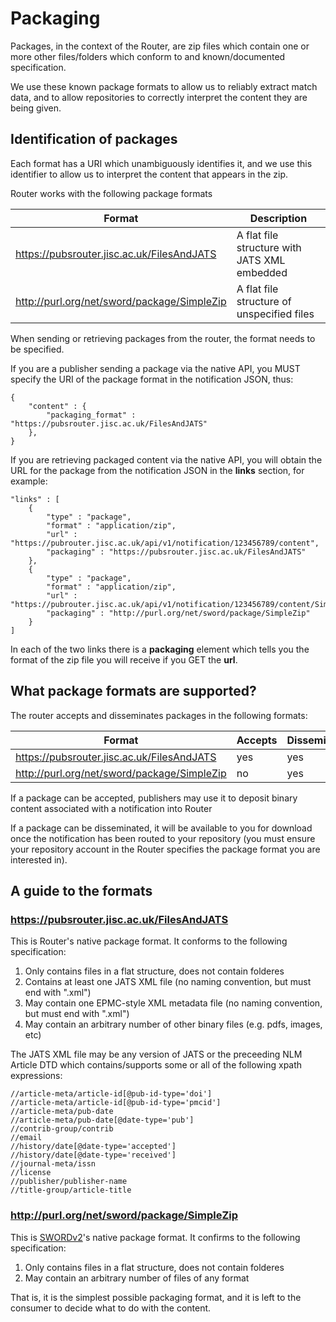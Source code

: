 # Packaging

Packages, in the context of the Router, are zip files which contain one or more other files/folders which conform to 
and known/documented specification.

We use these known package formats to allow us to reliably extract match data, and to allow repositories to correctly
interpret the content they are being given.

## Identification of packages

Each format has a URI which unambiguously identifies it, and we use this identifier to allow us to interpret the content
that appears in the zip.

Router works with the following package formats

| Format | Description |
|--------|-------------|
| https://pubsrouter.jisc.ac.uk/FilesAndJATS | A flat file structure with JATS XML embedded |
| http://purl.org/net/sword/package/SimpleZip | A flat file structure of unspecified files |

When sending or retrieving packages from the router, the format needs to be specified.

If you are a publisher sending a package via the native API, you MUST specify the URI of the package format in the
notification JSON, thus:

    {
        "content" : {
            "packaging_format" : "https://pubsrouter.jisc.ac.uk/FilesAndJATS"
        },
    }

If you are retrieving packaged content via the native API, you will obtain the URL for the package from the notification
JSON in the **links** section, for example:

    "links" : [
        {
            "type" : "package",
            "format" : "application/zip",
            "url" : "https://pubrouter.jisc.ac.uk/api/v1/notification/123456789/content",
            "packaging" : "https://pubsrouter.jisc.ac.uk/FilesAndJATS"
        },
        {
            "type" : "package",
            "format" : "application/zip",
            "url" : "https://pubrouter.jisc.ac.uk/api/v1/notification/123456789/content/SimpleZip",
            "packaging" : "http://purl.org/net/sword/package/SimpleZip"
        }
    ]

In each of the two links there is a **packaging** element which tells you the format of the zip file you will receive
if you GET the **url**.

## What package formats are supported?

The router accepts and disseminates packages in the following formats:

| Format | Accepts | Disseminates |
|--------|---------|--------------|
| https://pubsrouter.jisc.ac.uk/FilesAndJATS | yes | yes |
| http://purl.org/net/sword/package/SimpleZip | no | yes |

If a package can be accepted, publishers may use it to deposit binary content associated with a notification into Router

If a package can be disseminated, it will be available to you for download once the notification has been routed to your
repository (you must ensure your repository account in the Router specifies the package format you are interested in).


## A guide to the formats

### https://pubsrouter.jisc.ac.uk/FilesAndJATS

This is Router's native package format.  It conforms to the following specification:

1. Only contains files in a flat structure, does not contain folderes
2. Contains at least one JATS XML file (no naming convention, but must end with ".xml")
3. May contain one EPMC-style XML metadata file (no naming convention, but must end with ".xml")
4. May contain an arbitrary number of other binary files (e.g. pdfs, images, etc)

The JATS XML file may be any version of JATS or the preceeding NLM Article DTD which contains/supports some or all of the following
xpath expressions:

    //article-meta/article-id[@pub-id-type='doi']
    //article-meta/article-id[@pub-id-type='pmcid']
    //article-meta/pub-date
    //article-meta/pub-date[@date-type='pub']
    //contrib-group/contrib
    //email
    //history/date[@date-type='accepted']
    //history/date[@date-type='received']
    //journal-meta/issn
    //license
    //publisher/publisher-name
    //title-group/article-title

### http://purl.org/net/sword/package/SimpleZip

This is [SWORDv2](http://swordapp.github.io/SWORDv2-Profile/SWORDProfile.html#iris)'s native package format.  It confirms to the following specification:

1. Only contains files in a flat structure, does not contain folderes
2. May contain an arbitrary number of files of any format

That is, it is the simplest possible packaging format, and it is left to the consumer to decide what to do with the content.
